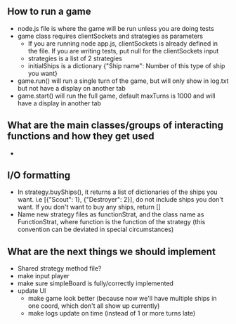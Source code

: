 ## How to run a game
- node.js file is where the game will be run unless you are doing tests
- game class requires clientSockets and strategies as parameters
    - If you are running node app.js, clientSockets is already defined in the file. If you are writing tests, put null for the clientSockets input
    - strategies is a list of 2 strategies
    - initialShips is a dictionary {"Ship name": Number of this type of ship you want}
- game.run() will run a single turn of the game, but will only show in log.txt but not have a display on another tab
- game.start() will run the full game, default maxTurns is 1000 and will have a display in another tab

## What are the main classes/groups of interacting functions and how they get used
- 

## I/O formatting
- In strategy.buyShips(), it returns a list of dictionaries of the ships you want. i.e [{"Scout": 1}, {"Destroyer": 2}], do not include ships you don't want. If you don't want to buy any ships, return []
- Name new strategy files as functionStrat, and the class name as FunctionStrat, where function is the function of the strategy (this convention can be deviated in special circumstances)

## What are the next things we should implement

- Shared strategy method file?
- make input player
- make sure simpleBoard is fully/correctly implemented
- update UI
    - make game look better (because now we'll have multiple ships in one coord, which don't all show up currently)
    - make logs update on time (instead of 1 or more turns late)
    

